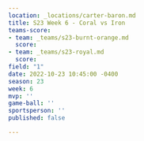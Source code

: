```yaml
---
location: _locations/carter-baron.md
title: S23 Week 6 - Coral vs Iron
teams-score:
- team: _teams/s23-burnt-orange.md
  score: 
- team: _teams/s23-royal.md
  score: 
field: "1"
date: 2022-10-23 10:45:00 -0400
season: 23
week: 6
mvp: ''
game-ball: ''
sportsperson: ''
published: false

---
```

